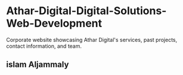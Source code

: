 # Athar-Digital-Digital-Solutions-Web-Development
Corporate website showcasing Athar Digital's services, past projects, contact information, and team.
## islam Aljammaly
